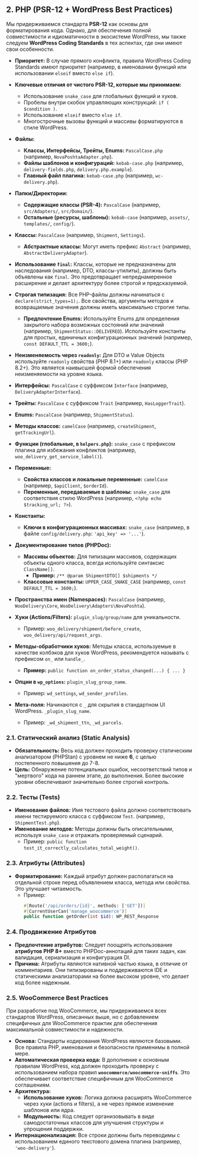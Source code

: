 ## 2. PHP (PSR-12 + WordPress Best Practices)

Мы придерживаемся стандарта **PSR-12** как основы для форматирования кода. Однако, для обеспечения полной совместимости и идиоматичности в экосистеме WordPress, мы также следуем **WordPress Coding Standards** в тех аспектах, где они имеют свои особенности.

- **Приоритет:** В случае прямого конфликта, правила WordPress Coding Standards имеют приоритет (например, в именовании функций или использовании `elseif` вместо `else if`).
- **Ключевые отличия от чистого PSR-12, которые мы принимаем:**
  - Использование `snake_case` для глобальных функций и хуков.
  - Пробелы внутри скобок управляющих конструкций: `if ( $condition )`.
  - Использование `elseif` вместо `else if`.
  - Многострочные вызовы функций и массивы форматируются в стиле WordPress.

- **Файлы:**
  - **Классы, Интерфейсы, Трейты, Enums:** `PascalCase.php` (например, `NovaPoshtaAdapter.php`).
  - **Файлы шаблонов и конфигураций:** `kebab-case.php` (например, `delivery-fields.php`, `delivery.php.example`).
  - **Главный файл плагина:** `kebab-case.php` (например, `wc-delivery.php`).

- **Папки/Директории:**
  - **Содержащие классы (PSR-4):** `PascalCase` (например, `src/Adapters/`, `src/Domain/`).
  - **Остальные (ресурсы, шаблоны):** `kebab-case` (например, `assets/`, `templates/`, `config/`).

- **Классы:** `PascalCase` (например, `Shipment`, `Settings`).
  - **Абстрактные классы:** Могут иметь префикс `Abstract` (например, `AbstractDeliveryAdapter`).

- **Использование `final`:** Классы, которые не предназначены для наследования (например, DTO, классы-утилиты), должны быть объявлены как `final`. Это предотвращает непреднамеренное расширение и делает архитектуру более строгой и предсказуемой.

- **Строгая типизация:** Все PHP-файлы должны начинаться с `declare(strict_types=1);`. Все свойства, аргументы методов и возвращаемые значения должны иметь максимально строгие типы.
  - **Предпочтение Enums:** Используйте Enums для определения закрытого набора возможных состояний или значений (например, `ShipmentStatus::DELIVERED`). Используйте константы для простых, единичных конфигурационных значений (например, `const DEFAULT_TTL = 3600;`).

- **Неизменяемость через `readonly`:** Для DTO и Value Objects используйте `readonly` свойства (PHP 8.1+) или `readonly` классы (PHP 8.2+). Это является наивысшей формой обеспечения неизменяемости на уровне языка.
- **Интерфейсы:** `PascalCase` с суффиксом `Interface` (например, `DeliveryAdapterInterface`).

- **Трейты:** `PascalCase` с суффиксом `Trait` (например, `HasLoggerTrait`).

- **Enums:** `PascalCase` (например, `ShipmentStatus`).

- **Методы классов:** `camelCase` (например, `createShipment`, `getTrackingUrl`).

- **Функции (глобальные, в `helpers.php`):** `snake_case` с префиксом плагина для избежания конфликтов (например, `woo_delivery_get_service_label()`).

- **Переменные:**
  - **Свойства классов и локальные переменные:** `camelCase` (например, `$apiClient`, `$orderId`).
  - **Переменные, передаваемые в шаблоны:** `snake_case` для соответствия стилю WordPress (например, `<?php echo $tracking_url; ?>`).

- **Константы:**
  - **Ключи в конфигурационных массивах:** `snake_case` (например, в файле `config/delivery.php`: `'api_key' => '...'`).

- **Документирование типов (PHPDoc):**
  - **Массивы объектов:** Для типизации массивов, содержащих объекты одного класса, всегда используйте синтаксис `ClassName[]`.
    - **Пример:** `/** @param ShipmentDTO[] $shipments */`
  - **Классовые константы:** `UPPER_CASE_SNAKE_CASE` (например, `const DEFAULT_TTL = 3600;`).

- **Пространства имен (Namespaces):** `PascalCase` (например, `WooDelivery\Core`, `WooDelivery\Adapters\NovaPoshta`).

- **Хуки (Actions/Filters):** `plugin_slug/group/name` для уникальности.
  - Пример: `woo_delivery/shipment/before_create`, `woo_delivery/api/request_args`.

- **Методы-обработчики хуков:** Методы класса, используемые в качестве колбэков для хуков WordPress, рекомендуется называть с префиксом `on_` или `handle_`.
  - **Пример:** `public function on_order_status_changed(...) { ... }`

- **Опции в `wp_options`:** `plugin_slug_group_name`.
  - Пример: `wd_settings`, `wd_sender_profiles`.

- **Мета-поля:** Начинаются с `_` для скрытия в стандартном UI WordPress. `_plugin_slug_name`.
  - Пример: `_wd_shipment_ttn`, `_wd_parcels`.

### 2.1. Статический анализ (Static Analysis)

- **Обязательность:** Весь код должен проходить проверку статическим анализатором (PHPStan) с уровнем не ниже **6**, с целью постепенного повышения до 7-8.
- **Цель:** Обнаружение потенциальных ошибок, несоответствий типов и "мертвого" кода на раннем этапе, до выполнения. Более высокие уровни обеспечивают значительно более строгий контроль.

### 2.2. Тесты (Tests)

- **Именование файлов:** Имя тестового файла должно соответствовать имени тестируемого класса с суффиксом `Test`. (например, `ShipmentTest.php`).
- **Именование методов:** Методы должны быть описательными, используя `snake_case` и отражать проверяемый сценарий.
  - Пример: `public function test_it_correctly_calculates_total_weight()`.

### 2.3. Атрибуты (Attributes)

- **Форматирование:** Каждый атрибут должен располагаться на отдельной строке перед объявлением класса, метода или свойства. Это улучшает читаемость.
  - Пример:
    ```php
    #[Route('/api/orders/{id}', methods: ['GET'])]
    #[CurrentUserCan('manage_woocommerce')]
    public function getOrder(int $id): WP_REST_Response
    ```

### 2.4. Продвижение Атрибутов

- **Предпочтение атрибутов:** Следует поощрять использование **атрибутов PHP 8+** вместо PHPDoc-аннотаций для таких задач, как валидация, сериализация и конфигурация DI.
- **Причина:** Атрибуты являются нативной частью языка, в отличие от комментариев. Они типизированы и поддерживаются IDE и статическими анализаторами на более высоком уровне, что делает код более надежным.

### 2.5. WooCommerce Best Practices

При разработке под WooCommerce, мы придерживаемся всех стандартов WordPress, описанных выше, но с добавлением специфичных для WooCommerce практик для обеспечения максимальной совместимости и надежности.

- **Основа:** Стандарты кодирования WordPress являются базовыми. Все правила PHP, именования и безопасности применимы в полной мере.
- **Автоматическая проверка кода:** В дополнение к основным правилам WordPress, код должен проходить проверку с использованием набора правил **`woocommerce/woocommerce-sniffs`**. Это обеспечивает соответствие специфичным для WooCommerce соглашениям.
- **Архитектура:**
    - **Использование хуков:** Логика должна расширять WooCommerce через хуки (actions и filters), а не через прямое изменение шаблонов или ядра.
    - **Модульность:** Код следует организовывать в виде самодостаточных классов для улучшения структуры и упрощения поддержки.
- **Интернационализация:** Все строки должны быть переводимы с использованием единого текстового домена плагина (например, `'woo-delivery'`).